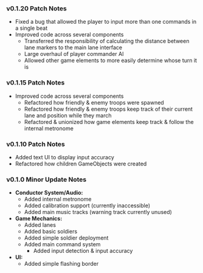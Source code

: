 ### v0.1.20 Patch Notes 
* Fixed a bug that allowed the player to input more than one commands in a single beat
* Improved code across several components
    * Transferred the responsibility of calculating the distance between lane markers to the main lane interface
    * Large overhaul of player commander AI
    * Allowed other game elements to more easily determine whose turn it is

### v0.1.15 Patch Notes 
* Improved code across several components
    * Refactored how friendly & enemy troops were spawned
    * Refactored how friendly & enemy troops keep track of their current lane and position while they march
    * Refactored & unionized how game elements keep track & follow the internal metronome

### v0.1.10 Patch Notes
* Added text UI to display input accuracy
* Refactored how children GameObjects were created

### v0.1.0 Minor Update Notes
* **Conductor System/Audio:**
  * Added internal metronome
  * Added calibration support (currently inaccessible)
  * Added main music tracks (warning track currently unused)
* **Game Mechanics:**
  * Added lanes
  * Added basic soldiers
  * Added simple soldier deployment
  * Added main command system
    * Added input detection &amp; input accuracy
* **UI:**
  * Added simple flashing border